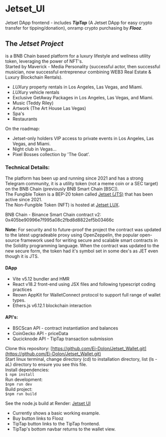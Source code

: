 # Jetset_UI
Jetset DApp frontend - includes _**TipTap**_ (A Jetset DApp for easy crypto transfer for tipping/donation), onramp crypto purchasing by _**Flooz**_.  

##  The _Jetset Project_ 
is a BNB Chain based platform for a luxury lifestyle and wellness utility token, leveraging the power of NFT's.  
Started by Maverick - Media Personality (successful actor, then successful musician, now successful entrepreneur combining WEB3 Real Estate & Luxury Blockchain Rentals).  
- *LUX*ury property rentals in Los Angeles, Las Vegas, and Miami.
- *LUX*ury vehicle rentals
- Exclusive GetAway Packages in Los Angeles, Las Vegas, and Miami.
- Music (Teddy Riley)
- Artwork (The Art House Las Vegas)
- Spa's
- Restaurants
  
On the roadmap:  
 - Jetset-only holders VIP access to private events in Los Angeles, Las Vegas, and Miami.
 - Night club in Vegas...
 - Pixel Bosses collection by 'The Goat'.
  
  
### Technical Details:
The platform has been up and running since 2021 and has a strong Telegram community, it is a utility token (not a meme coin or a SEC target) on the BNB Chain (previously BNB Smart Chain [BSC]).  
The Fungible Token is a BEP-20 token called [Jetset (JTS)](https://jetsettoken.com) that has been active since 2021.  
The Non-Fungible Token (NFT) is hosted at [Jetset LUX](https://jetsetlux.com).  
  
BNB Chain - Binance Smart Chain contract v2: 0x405be90996e7f995a08c2fbd8d8822ef5b03466c  
  
**Note:** For security and to future-proof the project the contract was updated to the latest upgradeable proxy using OpenZeppelin, the popular open-source framework used for writing secure and scalable smart contracts in the Solidity programming language.
When the contract was updated to the new secure form, the token had it's symbol set in some dex's as JET even though it is JTS.  
  

#### DApp
- Vite v5.12 bundler and HMR
- React v18.2 front-end using JSX files and following typescript coding practices
- Reown AppKit for WalletConnect protocol to support full range of wallet types.
- Ethers.js v6.12.1 blockchain interaction

#### API's:
- BSCScan API - contract instantiatiion and balances
- CoinGecko API - priceData
- Qucicknode API - TipTap transaction submission
  
Clone this repository: [https://github.com/Ei-Dolon/Jetset_Wallet.git](https://github.com/Ei-Dolon/Jetset_Wallet.git)  
Start linux terminal, change directory (cd) to installation directory, list (ls -aL) directory to ensure you see this file.  
Install dependencies:  
`$ npm install`  
Run development:  
`$npm run dev`  
Build project:  
`$npm run build`  
  
See the node.js build at Render: [Jetset UI](https://jetset.onrender.com)  
- Currently shows a basic working example.
- Buy button links to Flooz
- TipTap button links to the TipTap frontend.
- TipTap's bottom navbar returns to the wallet view.

  



